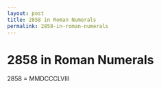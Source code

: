 ```yaml
---
layout: post
title: 2858 in Roman Numerals
permalink: 2858-in-roman-numerals
---
```


# 2858 in Roman Numerals

2858 = MMDCCCLVIII
